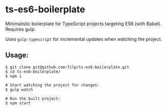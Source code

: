 # ts-es6-boilerplate

Minimalistic boilerplate for TypeScript projects targeting ES6 (with Babel). Requires gulp.

Uses `gulp-typescript` for incremental updates when watching the project.

## Usage:

```shell
$ git clone git@github.com:filp/ts-es6-boilerplate.git
$ cd ts-es6-boilerplate/
$ npm i

# Start watching the project for changes:
$ gulp watch

# Run the built project:
$ npm start
```
